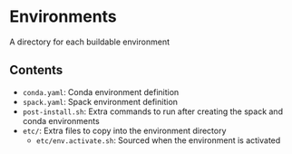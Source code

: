# Environments

A directory for each buildable environment

## Contents

* `conda.yaml`: Conda environment definition
* `spack.yaml`: Spack environment definition
* `post-install.sh`: Extra commands to run after creating the spack and conda environments
* `etc/`: Extra files to copy into the environment directory
  * `etc/env.activate.sh`: Sourced when the environment is activated
